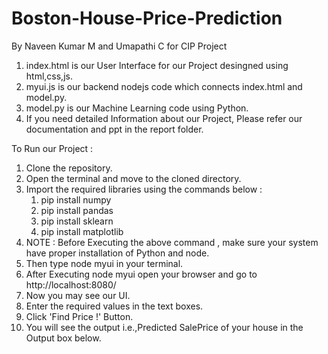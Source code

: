 # Boston-House-Price-Prediction
By Naveen Kumar M and Umapathi C for CIP Project

  1) index.html is our User Interface for our Project desingned using html,css,js.
  2) myui.js is our backend nodejs code which connects index.html and model.py.
  3) model.py is our Machine Learning code using Python.
  4) If you need detailed Information about our Project, Please refer our documentation and ppt in the report folder.

To Run our Project :
  1) Clone the repository.
  2) Open the terminal and move to the cloned directory.
  3) Import the required libraries using the commands below :
      1. pip install numpy
      2. pip install pandas
      3. pip install sklearn
      4. pip install matplotlib
  4) NOTE : Before Executing the above command , make sure your system have proper installation of Python and node.
  5) Then type node myui in your terminal.
  6) After Executing node myui open your browser and go to http://localhost:8080/ 
  7) Now you may see our UI.
  8) Enter the required values in the text boxes.
  9) Click 'Find Price !' Button.
  10) You will see the output i.e.,Predicted SalePrice of your house in the Output box below. 
